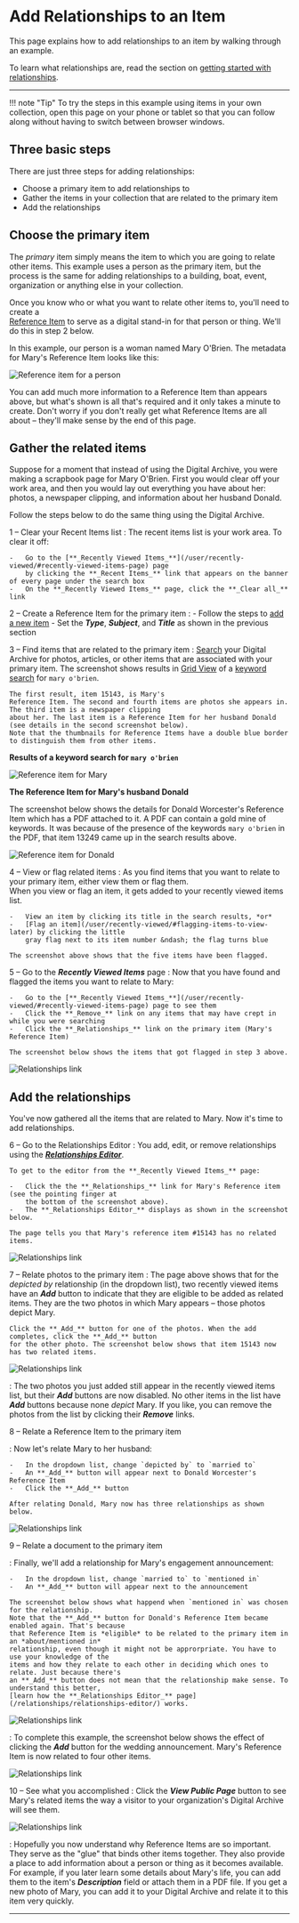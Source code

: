 # Add Relationships to an Item

This page explains how to add relationships to an item by walking through an example.

To learn what relationships are, read the section on
[getting started with relationships](/relationships/getting-started-relationships/).

---

!!! note "Tip"
    To try the steps in this example using items in your own collection, open this page on your phone
    or tablet so that you can follow along without having to switch between browser windows.

## Three basic steps

There are just three steps for adding relationships:

-   Choose a primary item to add relationships to
-   Gather the items in your collection that are related to the primary item
-   Add the relationships

## Choose the primary item

The *primary* item simply means the item to which you are going to relate other items. This example
uses a person as the primary item, but the process is the same for adding
relationships to a building, boat, event, organization or anything else in your collection.

Once you know who or what you want to relate other items to, you'll need to create a  
[Reference Item](/relationships/reference-items/)
to serve as a digital stand-in for that person or thing. We'll do this in step 2 below.

In this example, our person is a woman named Mary O'Brien. The metadata for Mary's Reference Item looks like this:

![Reference item for a person](add-relationship-2.jpg)

You can add much more information to a Reference Item than appears above, but what's shown is all that's 
required and it only takes a minute to create. Don't worry if you don't really get what
Reference Items are all about &ndash; they'll make sense by the end of this page.

## Gather the related items

Suppose for a moment that instead of using the Digital Archive, you were making a scrapbook page for
Mary O'Brien. First you would clear off your work area, and then you would lay out everything
you have about her: photos, a newspaper clipping, and information about her husband Donald.

Follow the steps below to do the same thing using the Digital Archive.

1 &ndash; Clear your Recent Items list
:   The recent items list is your work area. To clear it off:

    -   Go to the [**_Recently Viewed Items_**](/user/recently-viewed/#recently-viewed-items-page) page
        by clicking the **_Recent Items_** link that appears on the banner of every page under the search box
    -   On the **_Recently Viewed Items_** page, click the **_Clear all_** link

2 &ndash; Create a Reference Item for the primary item
:   -   Follow the steps to [add a new item](/archivist/items/#add-a-new-item)
    -   Set the **_Type_**, **_Subject_**, and **_Title_** as shown in the previous section

3 &ndash; Find items that are related to the primary item
:   [Search](/user/how-to-search/) your Digital Archive for photos, articles, or other items that
    are associated with your primary item. The screenshot shows results in [Grid View](/user/viewing-search-results/#grid-view)
    of a [keyword search](/user/how-to-search/#search-using-keywords) for `mary o'brien`.
    
    The first result, item 15143, is Mary's
    Reference Item. The second and fourth items are photos she appears in. The third item is a newspaper clipping
    about her. The last item is a Reference Item for her husband Donald (see details in the second screenshot below).
    Note that the thumbnails for Reference Items have a double blue border to distinguish them from other items.

**Results of a keyword search for `mary o'brien`**

![Reference item for Mary](add-relationship-3.jpg)

**The Reference Item for Mary's husband Donald**

The screenshot below shows the details for Donald Worcester's Reference Item which has a PDF attached to it.
A PDF can contain a gold mine of keywords. It was because of the presence of the keywords
`mary o'brien` in the PDF, that item 13249 came up in the search results above.

![Reference item for Donald](add-relationship-4.jpg)

4 &ndash; View or flag related items
:   As you find items that you want to relate to your primary item, either view them or flag them.   
    When you view or flag an item, it gets added to your recently viewed items list.
    
    -   View an item by clicking its title in the search results, *or*
    -   [Flag an item](/user/recently-viewed/#flagging-items-to-view-later) by clicking the little
        gray flag next to its item number &ndash; the flag turns blue

    The screenshot above shows that the five items have been flagged.

5 &ndash; Go to the **_Recently Viewed Items_** page
:   Now that you have found and flagged the items you want to relate to Mary:

    -   Go to the [**_Recently Viewed Items_**](/user/recently-viewed/#recently-viewed-items-page) page to see them
    -   Click the **_Remove_** link on any items that may have crept in while you were searching
    -   Click the **_Relationships_** link on the primary item (Mary's Reference Item)

    The screenshot below shows the items that got flagged in step 3 above. 

![Relationships link](add-relationship-1.jpg)

## Add the relationships

You've now gathered all the items that are related to Mary. Now it's time to add relationships.

6 &ndash; Go to the Relationships Editor
:   You add, edit, or remove relationships using the [**_Relationships Editor_**](/relationships/relationships-editor/).

    To get to the editor from the **_Recently Viewed Items_** page:

    -   Click the the **_Relationships_** link for Mary's Reference item (see the pointing finger at
        the bottom of the screenshot above).
    -   The **_Relationships Editor_** displays as shown in the screenshot below.

    The page tells you that Mary's reference item #15143 has no related items.
 
![Relationships link](add-relationship-5.jpg)

7 &ndash; Relate photos to the primary item
:   The page above shows that for the *depicted by* relationship (in the dropdown list), two recently viewed items have an
    **_Add_** button to indicate that they are eligible to be added as related items. They are the two photos
    in which Mary appears &ndash; those photos depict Mary.
    
    Click the **_Add_** button for one of the photos. When the add completes, click the **_Add_** button
    for the other photo. The screenshot below shows that item 15143 now has two related items.

![Relationships link](add-relationship-6.jpg)
    
:   The two photos you just added still appear in the recently viewed items list, but their **_Add_** buttons
    are now disabled. No other items in the list have **_Add_** buttons because none *depict* Mary. If you like,
    you can remove the photos from the list by clicking their **_Remove_** links.

8 &ndash; Relate a Reference Item to the primary item

:   Now let's relate Mary to her husband:

    -   In the dropdown list, change `depicted by` to `married to`
    -   An **_Add_** button will appear next to Donald Worcester's Reference Item
    -   Click the **_Add_** button

    After relating Donald, Mary now has three relationships as shown below.

![Relationships link](add-relationship-7.jpg)

9 &ndash; Relate a document to the primary item

:   Finally, we'll add a relationship for Mary's engagement announcement:

    -   In the dropdown list, change `married to` to `mentioned in`
    -   An **_Add_** button will appear next to the announcement

    The screenshot below shows what happend when `mentioned in` was chosen for the relationship.
    Note that the **_Add_** button for Donald's Reference Item became enabled again. That's because
    that Reference Item is *eligible* to be related to the primary item in an *about/mentioned in*
    relationship, even though it might not be approrpriate. You have to use your knowledge of the
    items and how they relate to each other in deciding which ones to relate. Just because there's
    an **_Add_** button does not mean that the relationship make sense. To understand this better,  
    [learn how the **_Relationships Editor_** page](/relationships/relationships-editor/) works.

![Relationships link](add-relationship-8.jpg)

:   To complete this example, the screenshot below shows the effect of clicking the **_Add_** button
    for the wedding announcement. Mary's Reference Item is now related to four other items.

![Relationships link](add-relationship-9.jpg)

10 &ndash; See what you accomplished
:   Click the **_View Public Page_** button to see Mary's related items the way a visitor to
    your organization's Digital Archive will see them.

![Relationships link](add-relationship-10.jpg)

:   Hopefully you now understand why Reference Items are so important. They serve as the "glue" that binds
    other items together. They also provide a place to add information
    about a person or thing as it becomes available. For example, if you later learn some details about
    Mary's life, you can add them to the item's **_Description_** field or attach them in a PDF file. If
    you get a new photo of Mary, you can add it to your Digital Archive and relate it to this item very quickly.

---